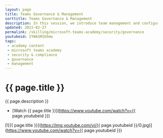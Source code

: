 ```yaml
---
layout: page
title: Teams Governance & Management
sorttitle: Teams Governance & Management
description: In this session, we introduce team management and configuration, along with the day-to-day support lifecycle of Teams.
updated: 2022-02-27
permalink: /skilling/microsoft-teams-academy/security/governance
youtubeid: IYWASMIE6mw
tags: 
 - academy content
 - microsoft teams academy
 - security & compliance
 - governance
 - management
---
```


# {{ page.title }}

{{ page.description }}

* [Watch {{ page.title }}](https://www.youtube.com/watch?v={{ page.youtubeid }})

[![{{ page.title }}](https://img.youtube.com/vi/{{ page.youtubeid }}/0.jpg)](https://www.youtube.com/watch?v={{ page.youtubeid }})
